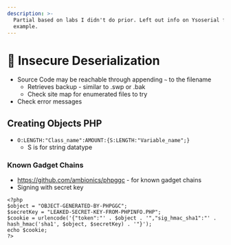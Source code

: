 ```yaml
---
description: >-
  Partial based on labs I didn't do prior. Left out info on Ysoserial for
  example.
---
```


# 🥣 Insecure Deserialization

* Source Code may be reachable through appending `~` to the filename
  * Retrieves backup - similar to .swp or .bak
  * Check site map for enumerated files to try
* Check error messages

## Creating Objects PHP

* `O:LENGTH:"Class_name":AMOUNT:{S:LENGTH:"Variable_name";}`
  * S is for string datatype

### Known Gadget Chains

* https://github.com/ambionics/phpggc - for known gadget chains
* Signing with secret key

```
<?php
$object = "OBJECT-GENERATED-BY-PHPGGC";
$secretKey = "LEAKED-SECRET-KEY-FROM-PHPINFO.PHP";
$cookie = urlencode('{"token":"' . $object . '","sig_hmac_sha1":"' . hash_hmac('sha1', $object, $secretKey) . '"}');
echo $cookie;
?>
```
